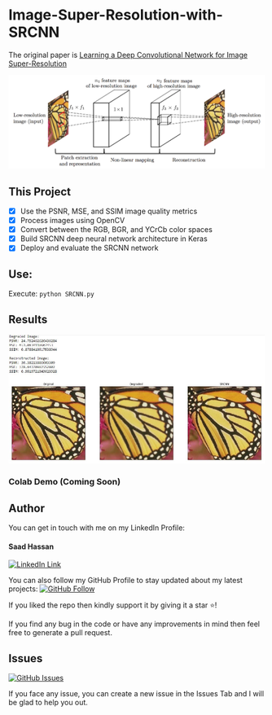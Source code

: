 # Image-Super-Resolution-with-SRCNN

The original paper is [Learning a Deep Convolutional Network for Image Super-Resolution](https://arxiv.org/abs/1501.00092)

<p align="center">
  <img src="screenshots/SRCNN.png" width="800"/>
</p>

## This Project 

- [x] Use the PSNR, MSE, and SSIM image quality metrics
- [x] Process images using OpenCV
- [x] Convert between the RGB, BGR, and YCrCb color spaces
- [x] Build SRCNN deep neural network architecture in Keras
- [x] Deploy and evaluate the SRCNN network 

## Use:
Execute:
`python SRCNN.py`

## Results
<p align="center">
  <img src="screenshots/screenshot.jpg" width="800"/>
</p>

### Colab Demo (Coming Soon)

## Author
You can get in touch with me on my LinkedIn Profile:

#### Saad Hassan
[![LinkedIn Link](https://img.shields.io/badge/Connect-saadhaxxan-blue.svg?logo=linkedin&longCache=true&style=social&label=Connect
)](https://www.linkedin.com/in/saadhaxxan)

You can also follow my GitHub Profile to stay updated about my latest projects: [![GitHub Follow](https://img.shields.io/badge/Connect-saadhaxxan-blue.svg?logo=Github&longCache=true&style=social&label=Follow)](https://github.com/saadhaxxan)

If you liked the repo then kindly support it by giving it a star ⭐!

If you find any bug in the code or have any improvements in mind then feel free to generate a pull request.

## Issues
[![GitHub Issues](https://img.shields.io/github/issues/saadhaxxan/Image-Super-Resolution-with-SRCNN.svg?style=flat&label=Issues&maxAge=2592000)](https://www.github.com/saadhaxxan/Image-Super-Resolution-with-SRCNN/issues)

If you face any issue, you can create a new issue in the Issues Tab and I will be glad to help you out.

